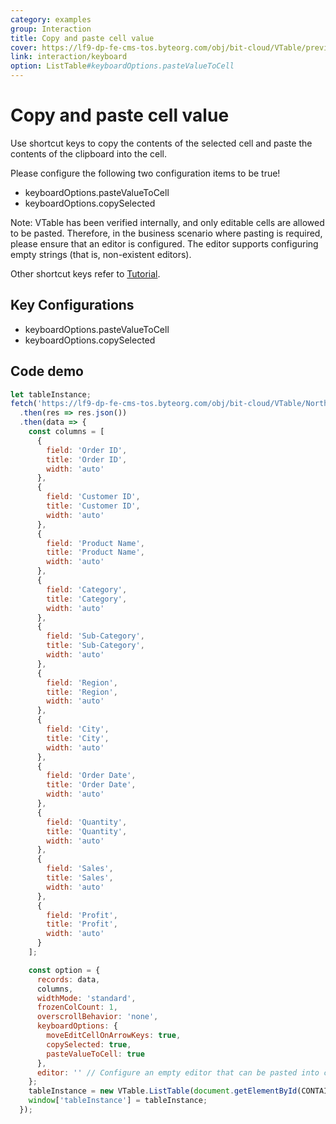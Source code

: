 ```yaml
---
category: examples
group: Interaction
title: Copy and paste cell value
cover: https://lf9-dp-fe-cms-tos.byteorg.com/obj/bit-cloud/VTable/preview/copy-paste-cell-value.gif
link: interaction/keyboard
option: ListTable#keyboardOptions.pasteValueToCell
---
```


# Copy and paste cell value

Use shortcut keys to copy the contents of the selected cell and paste the contents of the clipboard into the cell.

Please configure the following two configuration items to be true!
- keyboardOptions.pasteValueToCell
- keyboardOptions.copySelected

Note: VTable has been verified internally, and only editable cells are allowed to be pasted. Therefore, in the business scenario where pasting is required, please ensure that an editor is configured. The editor supports configuring empty strings (that is, non-existent editors).

Other shortcut keys refer to [Tutorial](../../guide/shortcut).

## Key Configurations

- keyboardOptions.pasteValueToCell
- keyboardOptions.copySelected

## Code demo

```javascript livedemo template=vtable
let tableInstance;
fetch('https://lf9-dp-fe-cms-tos.byteorg.com/obj/bit-cloud/VTable/North_American_Superstore_data.json')
  .then(res => res.json())
  .then(data => {
    const columns = [
      {
        field: 'Order ID',
        title: 'Order ID',
        width: 'auto'
      },
      {
        field: 'Customer ID',
        title: 'Customer ID',
        width: 'auto'
      },
      {
        field: 'Product Name',
        title: 'Product Name',
        width: 'auto'
      },
      {
        field: 'Category',
        title: 'Category',
        width: 'auto'
      },
      {
        field: 'Sub-Category',
        title: 'Sub-Category',
        width: 'auto'
      },
      {
        field: 'Region',
        title: 'Region',
        width: 'auto'
      },
      {
        field: 'City',
        title: 'City',
        width: 'auto'
      },
      {
        field: 'Order Date',
        title: 'Order Date',
        width: 'auto'
      },
      {
        field: 'Quantity',
        title: 'Quantity',
        width: 'auto'
      },
      {
        field: 'Sales',
        title: 'Sales',
        width: 'auto'
      },
      {
        field: 'Profit',
        title: 'Profit',
        width: 'auto'
      }
    ];

    const option = {
      records: data,
      columns,
      widthMode: 'standard',
      frozenColCount: 1,
      overscrollBehavior: 'none',
      keyboardOptions: {
        moveEditCellOnArrowKeys: true,
        copySelected: true,
        pasteValueToCell: true
      },
      editor: '' // Configure an empty editor that can be pasted into cells everywhere
    };
    tableInstance = new VTable.ListTable(document.getElementById(CONTAINER_ID), option);
    window['tableInstance'] = tableInstance;
  });
```
